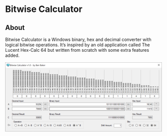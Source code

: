 # Bitwise Calculator

## About

Bitwise Calculator is a Windows binary, hex and decimal converter with logical bitwise operations. It’s inspired by an old application called The Lucent Hex-Calc 64 but written from scratch with some extra features added.

![](/.github/img/BitwiseCalc.png?raw=true)
